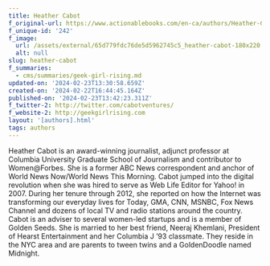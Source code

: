 ```yaml
---
title: Heather Cabot
f_original-url: https://www.actionablebooks.com/en-ca/authors/Heather-Cabot/
f_unique-id: '242'
f_image:
  url: /assets/external/65d779fdc76de5d5962745c5_heather-cabot-180x220.jpeg
  alt: null
slug: heather-cabot
f_summaries:
  - cms/summaries/geek-girl-rising.md
updated-on: '2024-02-23T13:30:58.659Z'
created-on: '2024-02-22T16:44:45.164Z'
published-on: '2024-02-23T13:42:23.311Z'
f_twitter-2: http://twitter.com/cabotventures/
f_website-2: http://geekgirlrising.com
layout: '[authors].html'
tags: authors
---
```


Heather Cabot is an award-winning journalist, adjunct professor at Columbia University Graduate School of Journalism and contributor to Women@Forbes. She is a former ABC News correspondent and anchor of World News Now/World News This Morning. Cabot jumped into the digital revolution when she was hired to serve as Web Life Editor for Yahoo! in 2007. During her tenure through 2012, she reported on how the Internet was transforming our everyday lives for Today, GMA, CNN, MSNBC, Fox News Channel and dozens of local TV and radio stations around the country. Cabot is an adviser to several women-led startups and is a member of Golden Seeds. She is married to her best friend, Neeraj Khemlani, President of Hearst Entertainment and her Columbia J ’93 classmate. They reside in the NYC area and are parents to tween twins and a GoldenDoodle named Midnight.
